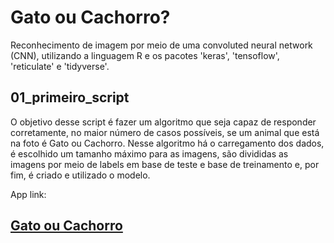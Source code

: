 # Gato ou Cachorro?
Reconhecimento de imagem por meio de uma convoluted neural network (CNN), utilizando a linguagem R e os pacotes 'keras', 'tensoflow', 'reticulate' e 'tidyverse'.

## 01_primeiro_script
O objetivo desse script é fazer um algoritmo que seja capaz de responder corretamente, no maior número de casos possíveis, se um animal que está na foto é Gato ou Cachorro. Nesse algoritmo há o carregamento dos dados, é escolhido um tamanho máximo para as imagens, são divididas as imagens por meio de labels em base de teste e base de treinamento e, por fim, é criado e utilizado o modelo.

App link: 

## [Gato ou Cachorro](https://jrff.shinyapps.io/Cats_Recognition/)
